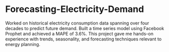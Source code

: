 # Forecasting-Electricity-Demand
Worked on historical electricity consumption data spanning over four decades to predict future demand. Built a time series model using Facebook Prophet and achieved a MAPE of 3.6%. This project gave me hands-on experience with trends, seasonality, and forecasting techniques relevant to energy planning.
